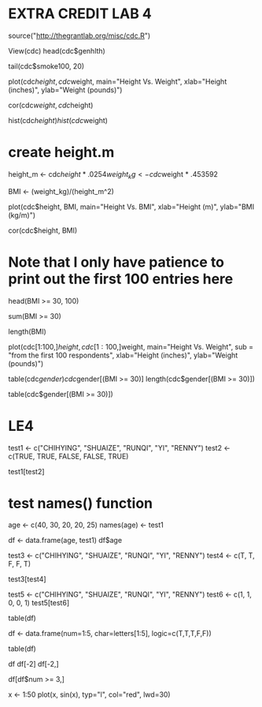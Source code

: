 # EXTRA CREDIT LAB 4
source("http://thegrantlab.org/misc/cdc.R")

View(cdc)
head(cdc$genhlth)

tail(cdc$smoke100, 20)

plot(cdc$height,cdc$weight,
  main="Height Vs. Weight",
  xlab="Height (inches)",
  ylab="Weight (pounds)")

cor(cdc$weight, cdc$height)

hist(cdc$height)
hist(cdc$weight)

# create height.m

height_m <- cdc$height * .0254
weight_kg <- cdc$weight * .453592

BMI <- (weight_kg)/(height_m^2)

plot(cdc$height, BMI,
  main="Height Vs. BMI",
  xlab="Height (m)",
  ylab="BMI (kg/m)")

cor(cdc$height, BMI)

# Note that I only have patience to print out the first 100 entries here
head(BMI >= 30, 100)

sum(BMI >= 30)

length(BMI)

plot(cdc[1:100,]$height,cdc[1:100,]$weight,
  main="Height Vs. Weight",
  sub = "from the first 100 respondents",
  xlab="Height (inches)",
  ylab="Weight (pounds)")

table(cdc$gender)
cdc$gender[(BMI >= 30)]
length(cdc$gender[(BMI >= 30)])

table(cdc$gender[(BMI >= 30)])


# LE4

test1 <- c("CHIHYING", "SHUAIZE", "RUNQI", "YI", "RENNY")
test2 <- c(TRUE, TRUE, FALSE, FALSE, TRUE)

test1[test2]

# test names() function

age <- c(40, 30, 20, 20, 25)
names(age) <- test1

df <- data.frame(age, test1)
df$age


test3 <- c("CHIHYING", "SHUAIZE", "RUNQI", "YI", "RENNY")
test4 <- c(T, T, F, F, T)

test3[test4]


test5 <- c("CHIHYING", "SHUAIZE", "RUNQI", "YI", "RENNY")
test6 <- c(1, 1, 0, 0, 1)
test5[test6]

table(df)

df <- data.frame(num=1:5, char=letters[1:5], logic=c(T,T,T,F,F))

table(df)

df
df[-2]
df[-2,]

df[df$num >= 3,]

x <- 1:50
plot(x, sin(x), typ="l", col="red", lwd=30)

